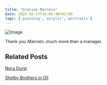 ```yaml
---
title: "Gracias Marcelo"
date: 2022-02-27T16:03:48+01:00
tags: ['painting','acrylic','portraits']
---
```

![Image](/2022-02-27-gracias-marcelo/marcelo-bielsa-acrylic-painting-steve-beadle-art.png)

Thank you Marcelo..much more than a manager.

## Related Posts

[Nora Durst](/posts/2022-11-15-nora-durst/) 

[Shelby Brothers in Oil](/posts/2022-02-19-shelby-brothers/)
